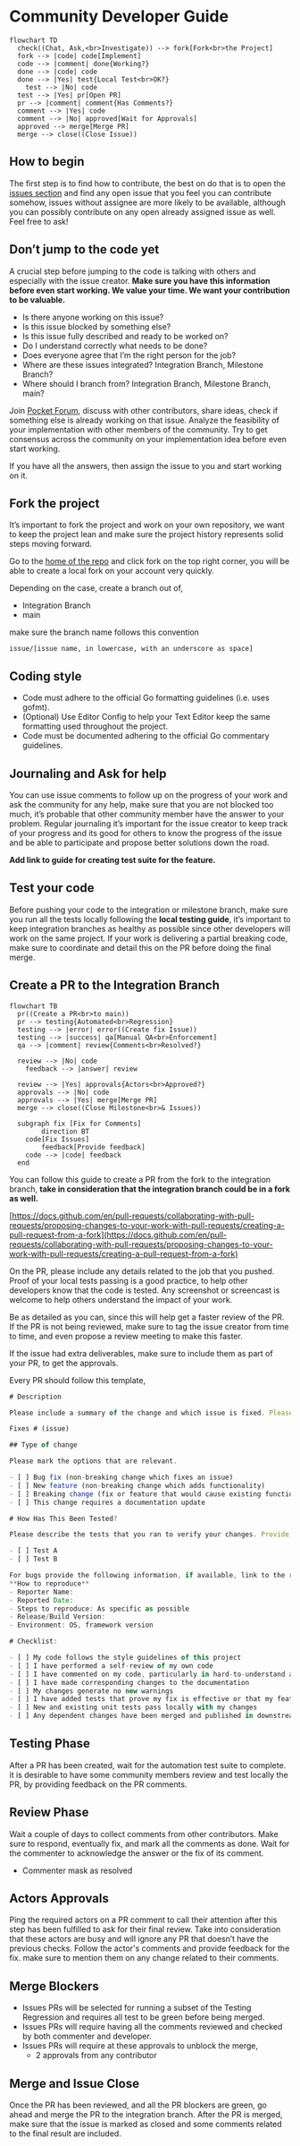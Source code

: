 # Community Developer Guide

```mermaid
flowchart TD
  check((Chat, Ask,<br>Investigate)) --> fork[Fork<br>the Project]
  fork --> |code| code[Implement]
  code --> |comment| done{Working?}
  done --> |code| code
  done --> |Yes| test{Local Test<br>OK?}
	test --> |No| code
  test --> |Yes| pr[Open PR]
  pr --> |comment| comment{Has Comments?}
  comment --> |Yes| code
  comment --> |No| approved[Wait for Approvals]
  approved --> merge[Merge PR]
  merge --> close((Close Issue))
```

## How to begin

The first step is to find how to contribute, the best on do that is to open the [issues section](https://github.com/pokt-network/pocket/issues) and find any open issue that you feel you can contribute somehow, issues without assignee are more likely to be available, although you can possibly contribute on any open already assigned issue as well. Feel free to ask!

## Don’t jump to the code yet

A crucial step before jumping to the code is talking with others and especially with the issue creator. **Make sure you have this information before even start working. We value your time. We want your contribution to be valuable.**

- Is there anyone working on this issue?
- Is this issue blocked by something else?
- Is this issue fully described and ready to be worked on?
- Do I understand correctly what needs to be done?
- Does everyone agree that I’m the right person for the job?
- Where are these issues integrated? Integration Branch, Milestone Branch?
- Where should I branch from? Integration Branch, Milestone Branch, main?

Join [Pocket Forum](https://forum.pokt.network/), discuss with other contributors, share ideas, check if something else is already working on that issue. Analyze the feasibility of your implementation with other members of the community. Try to get consensus across the community on your implementation idea before even start working.

If you have all the answers, then assign the issue to you and start working on it.

## Fork the project

It’s important to fork the project and work on your own repository, we want to keep the project lean and make sure the project history represents solid steps moving forward.

Go to the [home of the repo](https://github.com/pokt-network/pocket) and click fork on the top right corner, you will be able to create a local fork on your account very quickly.

Depending on the case, create a branch out of,

- Integration Branch
- main

make sure the branch name follows this convention

`issue/[issue name, in lowercase, with an underscore as space]`

## Coding style
- Code must adhere to the official Go formatting guidelines (i.e. uses gofmt).
- (Optional) Use Editor Config to help your Text Editor keep the same formatting used throughout the project.
- Code must be documented adhering to the official Go commentary guidelines.

## Journaling and Ask for help

You can use issue comments to follow up on the progress of your work and ask the community for any help, make sure that you are not blocked too much, it’s probable that other community member have the answer to your problem. Regular journaling it’s important for the issue creator to keep track of your progress and its good for others to know the progress of the issue and be able to participate and propose better solutions down the road.

**Add link to guide for creating test suite for the feature.**

## Test your code

Before pushing your code to the integration or milestone branch, make sure you run all the tests locally following the **local testing guide**, it’s important to keep integration branches as healthy as possible since other developers will work on the same project. If your work is delivering a partial breaking code, make sure to coordinate and detail this on the PR before doing the final merge.

## Create a PR to the Integration Branch

```mermaid
flowchart TB
  pr((Create a PR<br>to main))
  pr --> testing{Automated<br>Regression}
  testing --> |error| error((Create fix Issue))
  testing --> |success| qa[Manual QA<br>Enforcement]
  qa --> |comment| review{Comments<br>Resolved?}
  
  review --> |No| code
	feedback --> |answer| review

  review --> |Yes| approvals{Actors<br>Approved?}
  approvals --> |No| code
  approvals --> |Yes| merge[Merge PR]
  merge --> close((Close Milestone<br>& Issues))

  subgraph fix [Fix for Comments]
		direction BT
    code[Fix Issues]
		feedback[Provide feedback]
    code --> |code| feedback
  end
```

You can follow this guide to create a PR from the fork to the integration branch, **take in consideration that the integration branch could be in a fork as well.**

[https://docs.github.com/en/pull-requests/collaborating-with-pull-requests/proposing-changes-to-your-work-with-pull-requests/creating-a-pull-request-from-a-fork](https://docs.github.com/en/pull-requests/collaborating-with-pull-requests/proposing-changes-to-your-work-with-pull-requests/creating-a-pull-request-from-a-fork)

On the PR, please include any details related to the job that you pushed. Proof of your local tests passing is a good practice, to help other developers know that the code is tested. Any screenshot or screencast is welcome to help others understand the impact of your work.

Be as detailed as you can, since this will help get a faster review of the PR. If the PR is not being reviewed, make sure to tag the issue creator from time to time, and even propose a review meeting to make this faster.

If the issue had extra deliverables, make sure to include them as part of your PR, to get the approvals.

Every PR should follow this template,

```jsx
# Description

Please include a summary of the change and which issue is fixed. Please also include relevant motivation and context. List any dependencies that are required for this change.

Fixes # (issue)

## Type of change

Please mark the options that are relevant.

- [ ] Bug fix (non-breaking change which fixes an issue)
- [ ] New feature (non-breaking change which adds functionality)
- [ ] Breaking change (fix or feature that would cause existing functionality to not work as expected)
- [ ] This change requires a documentation update

# How Has This Been Tested?

Please describe the tests that you ran to verify your changes. Provide instructions so we can reproduce. Please also list any relevant details for your test configuration

- [ ] Test A
- [ ] Test B

For bugs provide the following information, if available, link to the reporting issue
**How to reproduce**
- Reporter Name: 
- Reported Date:  
- Steps to reproduce: As specific as possible
- Release/Build Version: 
- Environment: OS, framework version

# Checklist:

- [ ] My code follows the style guidelines of this project
- [ ] I have performed a self-review of my own code
- [ ] I have commented on my code, particularly in hard-to-understand areas
- [ ] I have made corresponding changes to the documentation
- [ ] My changes generate no new warnings
- [ ] I have added tests that prove my fix is effective or that my feature works
- [ ] New and existing unit tests pass locally with my changes
- [ ] Any dependent changes have been merged and published in downstream modules
```

## Testing Phase

After a PR has been created, wait for the automation test suite to complete. it is desirable to have some community members review and test locally the PR, by providing feedback on the PR comments.

## Review Phase

Wait a couple of days to collect comments from other contributors. Make sure to respond, eventually fix, and mark all the comments as done.
Wait for the commenter to acknowledge the answer or the fix of its comment.

- Commenter mask as resolved

## Actors Approvals

Ping the required actors on a PR comment to call their attention after this step has been fulfilled to ask for their final review. Take into consideration that these actors are busy and will ignore any PR that doesn’t have the previous checks. Follow the actor's comments and provide feedback for the fix. make sure to mention them on any change related to their comments.

## Merge Blockers

- Issues PRs will be selected for running a subset of the Testing Regression and requires all test to be green before being merged.
- Issues PRs will require having all the comments reviewed and checked by both commenter and developer.
- Issues PRs will require at these approvals to unblock the merge,
    - 2 approvals from any contributor

## Merge and Issue Close

Once the PR has been reviewed, and all the PR blockers are green, go ahead and merge the PR to the integration branch. After the PR is merged, make sure that the issue is marked as closed and some comments related to the final result are included.